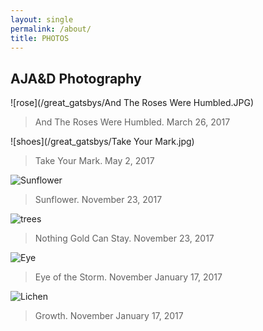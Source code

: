 ```yaml
---
layout: single
permalink: /about/
title: PHOTOS
---
```

## AJA&D Photography
![rose](/great_gatsbys/And The Roses Were Humbled.JPG)
>And The Roses Were Humbled.
>March 26, 2017

![shoes](/great_gatsbys/Take Your Mark.jpg)
>Take Your Mark.
>May 2, 2017


![Sunflower](/great_gatsbys/IMG_0670.JPG)
>Sunflower.
>November 23, 2017


![trees](/great_gatsbys/IMG_0700-EFFECTS.jpg)
>Nothing Gold Can Stay.
>November 23, 2017

![Eye](/great_gatsbys/IMG_1078.JPG)
>Eye of the Storm.
>November January 17, 2017


![Lichen](/great_gatsbys/IMG_1082.JPG)
>Growth.
>November January 17, 2017

